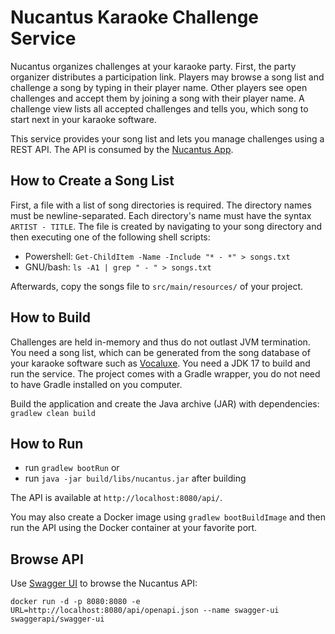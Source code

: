 # Nucantus Karaoke Challenge Service

Nucantus organizes challenges at your karaoke party. First, the party organizer distributes a
participation link. Players may browse a song list and challenge a song by typing in their player name. Other players
see open challenges and accept them by joining a song with their player name. A challenge view lists all accepted
challenges and tells you, which song to start next in your karaoke software.

This service provides your song list and lets you manage challenges using a REST API. The API is consumed by the [Nucantus App](https://github.com/ruempel/nucantus-app).

## How to Create a Song List

First, a file with a list of song directories is required. The directory names must be newline-separated. Each
directory's name must have the syntax `ARTIST - TITLE`. The file is created by navigating to your song directory and
then executing one of the following shell scripts:

- Powershell: `Get-ChildItem -Name -Include "* - *" > songs.txt`
- GNU/bash: `ls -A1 | grep " - " > songs.txt`

Afterwards, copy the songs file to `src/main/resources/` of your project.

## How to Build

Challenges are held in-memory and thus do not outlast JVM termination. You need a song list, which can be generated from
the song database of your karaoke software such as [Vocaluxe](https://github.com/Vocaluxe/Vocaluxe). You need a JDK 17 to build and run the service. The project comes with a Gradle wrapper, you do not need to have Gradle installed on you computer.

Build the application and create the Java archive (JAR) with dependencies: `gradlew clean build`

## How to Run

- run `gradlew bootRun` or
- run `java -jar build/libs/nucantus.jar` after building

The API is available at `http://localhost:8080/api/`.

You may also create a Docker image using `gradlew bootBuildImage` and then run the API using the Docker container at your favorite port.

## Browse API

Use [Swagger UI](https://swagger.io/tools/swagger-ui/) to browse the Nucantus API:

```
docker run -d -p 8080:8080 -e URL=http://localhost:8080/api/openapi.json --name swagger-ui swaggerapi/swagger-ui
```
